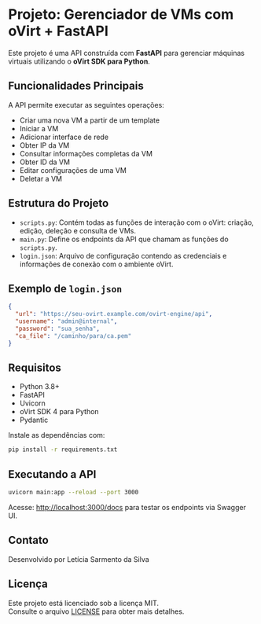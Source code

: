 # Projeto: Gerenciador de VMs com oVirt + FastAPI

Este projeto é uma API construída com **FastAPI** para gerenciar máquinas virtuais utilizando o **oVirt SDK para Python**.

## Funcionalidades Principais

A API permite executar as seguintes operações:

* Criar uma nova VM a partir de um template
* Iniciar a VM
* Adicionar interface de rede
* Obter IP da VM
* Consultar informações completas da VM
* Obter ID da VM
* Editar configurações de uma VM
* Deletar a VM

## Estrutura do Projeto

* `scripts.py`: Contém todas as funções de interação com o oVirt: criação, edição, deleção e consulta de VMs.
* `main.py`: Define os endpoints da API que chamam as funções do `scripts.py`.
* `login.json`: Arquivo de configuração contendo as credenciais e informações de conexão com o ambiente oVirt.

## Exemplo de `login.json`

```json
{
  "url": "https://seu-ovirt.example.com/ovirt-engine/api",
  "username": "admin@internal",
  "password": "sua_senha",
  "ca_file": "/caminho/para/ca.pem"
}
```

## Requisitos

* Python 3.8+
* FastAPI
* Uvicorn
* oVirt SDK 4 para Python
* Pydantic

Instale as dependências com:

```bash
pip install -r requirements.txt
```

## Executando a API

```bash
uvicorn main:app --reload --port 3000
```

Acesse: [http://localhost:3000/docs](http://localhost:3000/docs) para testar os endpoints via Swagger UI.

## Contato

Desenvolvido por Letícia Sarmento da Silva

## Licença

Este projeto está licenciado sob a licença MIT.  
Consulte o arquivo [LICENSE](LICENSE) para obter mais detalhes.
